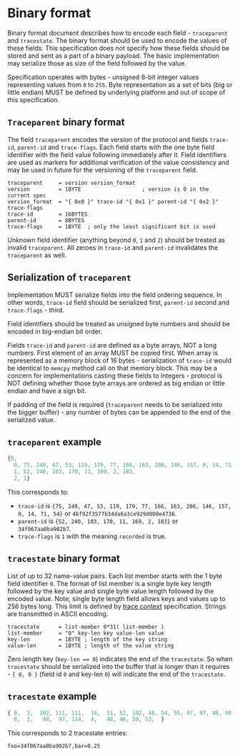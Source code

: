 # Binary format

Binary format document describes how to encode each field - `traceparent` and
`tracestate`. The binary format should be used to encode the values of these
fields. This specification does not specify how these fields should be stored
and sent as a part of a binary payload. The basic implementation may serialize
those as size of the field followed by the value.

Specification operates with bytes - unsigned 8-bit integer values
representing values from `0` to `255`. Byte representation as a set of
bits (big or little endian) MUST be defined by underlying platform and
out of scope of this specification.

## `Traceparent` binary format

The field `traceparent` encodes the version of the protocol and fields
`trace-id`, `parent-id` and `trace-flags`. Each field starts with the one byte
field identifier with the field value following immediately after it. Field
identifiers are used as markers for additional verification of the value
consistency and may be used in future for the versioning of the `traceparent`
field.

``` abnf
traceparent     = version version_format  
version         = 1BYTE                   ; version is 0 in the current spec
version_format  = "{ 0x0 }" trace-id "{ 0x1 }" parent-id "{ 0x2 }" trace-flags
trace-id        = 16BYTES
parent-id       = 8BYTES
trace-flags     = 1BYTE  ; only the least significant bit is used
```

Unknown field identifier (anything beyond `0`, `1` and `2`) should be treated as
invalid `traceparent`. All zeroes in `trace-id` and `parent-id` invalidates the
`traceparent` as well.

## Serialization of `traceparent`

Implementation MUST serialize fields into the field ordering sequence.
In other words, `trace-id` field should be serialized first, `parent-id`
second and `trace-flags` - third.

Field identifiers should be treated as unsigned byte numbers and should be
encoded in big-endian bit order.

Fields `trace-id` and `parent-id` are defined as a byte arrays, NOT a
long numbers. First element of an array MUST be copied first. When array is
represented as a memory block of 16 bytes - serialization of `trace-id`
would be identical to `memcpy` method call on that memory block. This
may be a concern for implementations casting these fields to integers -
protocol is NOT defining whether those byte arrays are ordered as big
endian or little endian and have a sign bit.

If padding of the field is required (`traceparent` needs to be serialized into
the bigger buffer) - any number of bytes can be appended to the end of the
serialized value.

## `traceparent` example

``` js
{0,
  0, 75, 249, 47, 53, 119, 179, 77, 166, 163, 206, 146, 157, 0, 14, 71, 54,
  1, 52, 240, 103, 170, 11, 169, 2, 183,
  2, 1}
```

This corresponds to:

- `trace-id` is
  `{75, 249, 47, 53, 119, 179, 77, 166, 163, 206, 146, 157, 0, 14, 71, 54}` or
  `4bf92f3577b34da6a3ce929d000e4736`.
- `parent-id` is `{52, 240, 103, 170, 11, 169, 2, 183}` or `34f067aa0ba902b7`.
- `trace-flags` is `1` with the meaning `recorded` is true.

## `tracestate` binary format

List of up to 32 name-value pairs. Each list member starts with the 1 byte field
identifier `0`. The format of list member is a single byte key length followed
by the key value and single byte value length followed by the encoded
value. Note, single byte length field allows keys and values up to 256
bytes long. This limit is defined by [trace
context](https://w3c.github.io/trace-context/#header-value)
specification. Strings are transmitted in ASCII encoding.

``` abnf
tracestate      = list-member 0*31( list-member )
list-member     = "0" key-len key value-len value
key-len         = 1BYTE ; length of the key string
value-len       = 1BYTE ; length of the value string
```

Zero length key (`key-len == 0`) indicates the end of the `tracestate`. So when
`tracestate` should be serialized into the buffer that is longer than it
requires - `{ 0, 0 }` (field id `0` and key-len `0`) will indicate the end of
the `tracestate`.

## `tracestate` example

``` js
{ 0,  3,  102, 111, 111,  16,  51, 52, 102, 48, 54, 55, 97, 97, 48, 98, 97, 57, 48, 50, 98, 55,
  0,  3,   98,  97, 114,  4,   48, 46, 50, 53,  }

```

This corresponds to 2 tracestate entries:

`foo=34f067aa0ba902b7,bar=0.25`
